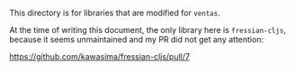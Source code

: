This directory is for libraries that are modified for `ventas`.

At the time of writing this document, the only library here is `fressian-cljs`, because it seems unmaintained and my PR did not get any attention:

https://github.com/kawasima/fressian-cljs/pull/7


